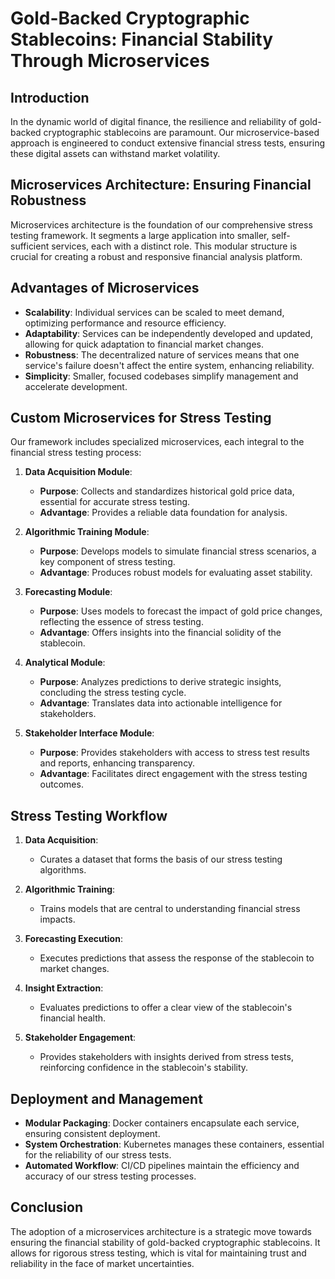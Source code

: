 # Gold-Backed Cryptographic Stablecoins: Financial Stability Through Microservices

## Introduction

In the dynamic world of digital finance, the resilience and reliability of gold-backed cryptographic stablecoins are paramount. Our microservice-based approach is engineered to conduct extensive financial stress tests, ensuring these digital assets can withstand market volatility.

## Microservices Architecture: Ensuring Financial Robustness

Microservices architecture is the foundation of our comprehensive stress testing framework. It segments a large application into smaller, self-sufficient services, each with a distinct role. This modular structure is crucial for creating a robust and responsive financial analysis platform.

## Advantages of Microservices

- **Scalability**: Individual services can be scaled to meet demand, optimizing performance and resource efficiency.
- **Adaptability**: Services can be independently developed and updated, allowing for quick adaptation to financial market changes.
- **Robustness**: The decentralized nature of services means that one service's failure doesn't affect the entire system, enhancing reliability.
- **Simplicity**: Smaller, focused codebases simplify management and accelerate development.

## Custom Microservices for Stress Testing

Our framework includes specialized microservices, each integral to the financial stress testing process:

1. **Data Acquisition Module**:
   - **Purpose**: Collects and standardizes historical gold price data, essential for accurate stress testing.
   - **Advantage**: Provides a reliable data foundation for analysis.

2. **Algorithmic Training Module**:
   - **Purpose**: Develops models to simulate financial stress scenarios, a key component of stress testing.
   - **Advantage**: Produces robust models for evaluating asset stability.

3. **Forecasting Module**:
   - **Purpose**: Uses models to forecast the impact of gold price changes, reflecting the essence of stress testing.
   - **Advantage**: Offers insights into the financial solidity of the stablecoin.

4. **Analytical Module**:
   - **Purpose**: Analyzes predictions to derive strategic insights, concluding the stress testing cycle.
   - **Advantage**: Translates data into actionable intelligence for stakeholders.

5. **Stakeholder Interface Module**:
   - **Purpose**: Provides stakeholders with access to stress test results and reports, enhancing transparency.
   - **Advantage**: Facilitates direct engagement with the stress testing outcomes.

## Stress Testing Workflow

1. **Data Acquisition**:
   - Curates a dataset that forms the basis of our stress testing algorithms.
   
2. **Algorithmic Training**:
   - Trains models that are central to understanding financial stress impacts.
   
3. **Forecasting Execution**:
   - Executes predictions that assess the response of the stablecoin to market changes.
   
4. **Insight Extraction**:
   - Evaluates predictions to offer a clear view of the stablecoin's financial health.
   
5. **Stakeholder Engagement**:
   - Provides stakeholders with insights derived from stress tests, reinforcing confidence in the stablecoin's stability.

## Deployment and Management

- **Modular Packaging**: Docker containers encapsulate each service, ensuring consistent deployment.
- **System Orchestration**: Kubernetes manages these containers, essential for the reliability of our stress tests.
- **Automated Workflow**: CI/CD pipelines maintain the efficiency and accuracy of our stress testing processes.

## Conclusion

The adoption of a microservices architecture is a strategic move towards ensuring the financial stability of gold-backed cryptographic stablecoins. It allows for rigorous stress testing, which is vital for maintaining trust and reliability in the face of market uncertainties.

